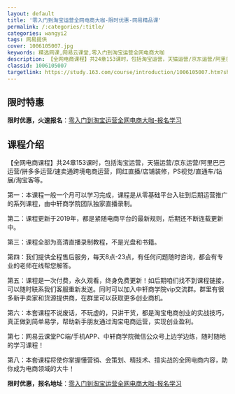 ```yaml
---
layout: default
title: '零入门到淘宝运营全网电商大咖-限时优惠-网易精品课'
permalink: /:categories/:title/
categories: wangyi2
tags: 网易提供
cover: 1006105007.jpg
keywords: 精选网课,网易云课堂,零入门到淘宝运营全网电商大咖
description: 【全网电商课程】共24章153课时，包括淘宝运营，天猫运营/京东运营/阿里巴巴运营/拼多多运营/速卖通跨境电商运营，网红
classid: 1006105007
targetlink: https://study.163.com/course/introduction/1006105007.htm?share=1&shareId=1025206652&utm_campaign=share&utm_medium=iphoneShare&utm_source=&utm_u=1025206652
---
```


## 限时特惠

**限时优惠，火速报名**：[零入门到淘宝运营全网电商大咖-报名学习](https://study.163.com/course/introduction/1006105007.htm?share=1&shareId=1025206652&utm_campaign=share&utm_medium=iphoneShare&utm_source=&utm_u=1025206652)

## 课程介绍

【全网电商课程】共24章153课时，包括淘宝运营，天猫运营/京东运营/阿里巴巴运营/拼多多运营/速卖通跨境电商运营，网红直播/店铺装修，PS视觉/直通车/钻展/淘宝客等。

第一：本课程一般一个月可以学习完成，课程是从零基础平台入驻到后期运营推广的系列课程，由中轩商学院团队独家直播录制。

第二：课程更新于2019年，都是紧随电商平台的最新规则，后期还不断连载更新中。

第三：课程全部为高清直播录制教程，不是光盘和书籍。

第四：我们提供全程售后服务，每天8点-23点，有任何问题随时咨询，都会有专业的老师在线帮您解答。

第五：课程是一次付费，永久观看，终身免费更新！如后期咱们找不到课程链接，可以随时联系我们客服重新发送。同时可以加入中轩商学院vip交流群。群里有很多新手卖家和货源提供商，在群里可以获取更多创业商机。

第六：本套课程不说废话，不玩虚的，只讲干货，都是淘宝电商创业的实战技巧，真正做到简单易学，帮助新手朋友通过淘宝电商运营，实现创业盈利。

第七：网易云课堂PC端/手机APP、中轩商学院微信公众号上边学边练，随时随地的学习课程！

第八：本套课程将使你掌握懂营销、会策划、精技术、擅实战的全网电商内容，助你成为电商领域的大牛！

**限时优惠，报名地址**：[零入门到淘宝运营全网电商大咖-报名学习](https://study.163.com/course/introduction/1006105007.htm?share=1&shareId=1025206652&utm_campaign=share&utm_medium=iphoneShare&utm_source=&utm_u=1025206652)

